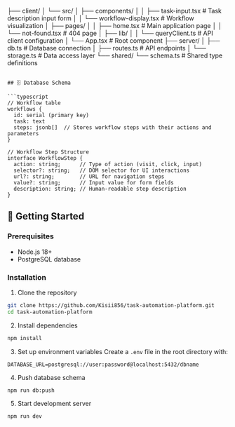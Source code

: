├── client/
│   └── src/
│       ├── components/
│       │   ├── task-input.tsx      # Task description input form
│       │   └── workflow-display.tsx # Workflow visualization
│       ├── pages/
│       │   ├── home.tsx            # Main application page
│       │   └── not-found.tsx       # 404 page
│       ├── lib/
│       │   └── queryClient.ts      # API client configuration
│       └── App.tsx                 # Root component
├── server/
│   ├── db.ts                       # Database connection
│   ├── routes.ts                   # API endpoints
│   └── storage.ts                  # Data access layer
└── shared/
    └── schema.ts                   # Shared type definitions
```

## 🗄️ Database Schema

```typescript
// Workflow table
workflows {
  id: serial (primary key)
  task: text
  steps: jsonb[]  // Stores workflow steps with their actions and parameters
}

// Workflow Step Structure
interface WorkflowStep {
  action: string;      // Type of action (visit, click, input)
  selector?: string;   // DOM selector for UI interactions
  url?: string;        // URL for navigation steps
  value?: string;      // Input value for form fields
  description: string; // Human-readable step description
}
```

## 🚀 Getting Started

### Prerequisites
- Node.js 18+
- PostgreSQL database

### Installation

1. Clone the repository
```bash
git clone https://github.com/Kisii856/task-automation-platform.git
cd task-automation-platform
```

2. Install dependencies
```bash
npm install
```

3. Set up environment variables
Create a `.env` file in the root directory with:
```env
DATABASE_URL=postgresql://user:password@localhost:5432/dbname
```

4. Push database schema
```bash
npm run db:push
```

5. Start development server
```bash
npm run dev